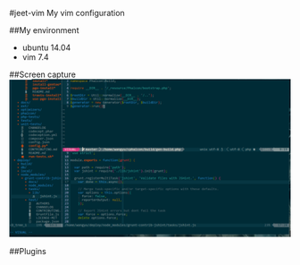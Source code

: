 #jeet-vim
My vim configuration

##My environment
* ubuntu 14.04
* vim 7.4

##Screen capture
<img src="https://github.com/bug1024/jeet-vim/raw/master/vim.png" alt="vim.png" title="vim.png">

##Plugins
